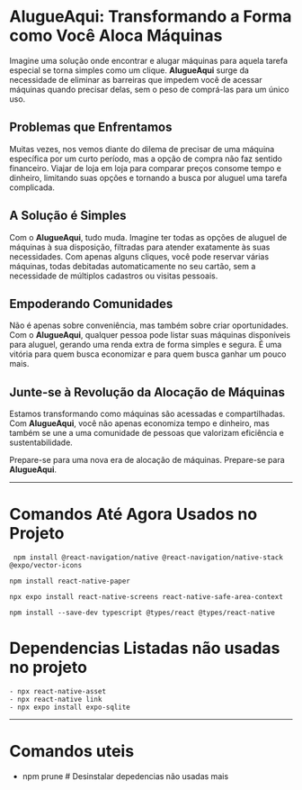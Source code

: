 # **AlugueAqui**: Transformando a Forma como Você Aloca Máquinas

Imagine uma solução onde encontrar e alugar máquinas para aquela tarefa especial se torna simples como um clique. **AlugueAqui** surge da necessidade de eliminar as barreiras que impedem você de acessar máquinas quando precisar delas, sem o peso de comprá-las para um único uso.

## Problemas que Enfrentamos

Muitas vezes, nos vemos diante do dilema de precisar de uma máquina específica por um curto período, mas a opção de compra não faz sentido financeiro. Viajar de loja em loja para comparar preços consome tempo e dinheiro, limitando suas opções e tornando a busca por aluguel uma tarefa complicada.

## A Solução é Simples

Com o **AlugueAqui**, tudo muda. Imagine ter todas as opções de aluguel de máquinas à sua disposição, filtradas para atender exatamente às suas necessidades. Com apenas alguns cliques, você pode reservar várias máquinas, todas debitadas automaticamente no seu cartão, sem a necessidade de múltiplos cadastros ou visitas pessoais.

## Empoderando Comunidades

Não é apenas sobre conveniência, mas também sobre criar oportunidades. Com o **AlugueAqui**, qualquer pessoa pode listar suas máquinas disponíveis para aluguel, gerando uma renda extra de forma simples e segura. É uma vitória para quem busca economizar e para quem busca ganhar um pouco mais.

## Junte-se à Revolução da Alocação de Máquinas

Estamos transformando como máquinas são acessadas e compartilhadas. Com **AlugueAqui**, você não apenas economiza tempo e dinheiro, mas também se une a uma comunidade de pessoas que valorizam eficiência e sustentabilidade.

Prepare-se para uma nova era de alocação de máquinas. Prepare-se para **AlugueAqui**.

---

# Comandos Até Agora Usados no Projeto

```
 npm install @react-navigation/native @react-navigation/native-stack @expo/vector-icons 
 ```
 ```
 npm install react-native-paper 
 ```
 ```
 npx expo install react-native-screens react-native-safe-area-context 
 ```
 ```
 npm install --save-dev typescript @types/react @types/react-native 
 ```


# Dependencias Listadas não usadas no projeto 
```
- npx react-native-asset
- npx react-native link
- npx expo install expo-sqlite
```

---
# Comandos uteis 

- npm prune # Desinstalar depedencias não usadas mais
 